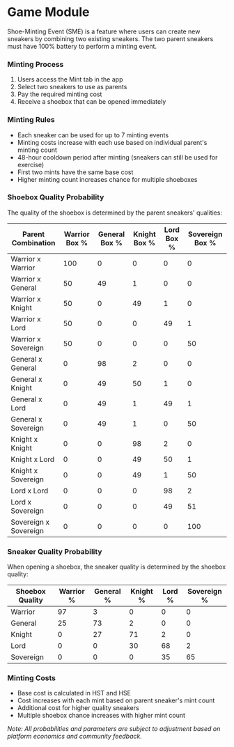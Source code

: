 # Game Module

Shoe-Minting Event (SME) is a feature where users can create new sneakers by combining two existing sneakers. The two parent sneakers must have 100% battery to perform a minting event.

### Minting Process
1. Users access the Mint tab in the app
2. Select two sneakers to use as parents
3. Pay the required minting cost
4. Receive a shoebox that can be opened immediately

### Minting Rules
- Each sneaker can be used for up to 7 minting events
- Minting costs increase with each use based on individual parent's minting count
- 48-hour cooldown period after minting (sneakers can still be used for exercise)
- First two mints have the same base cost
- Higher minting count increases chance for multiple shoeboxes

### Shoebox Quality Probability
The quality of the shoebox is determined by the parent sneakers' qualities:

| Parent Combination | Warrior Box % | General Box % | Knight Box % | Lord Box % | Sovereign Box % |
|-------------------|---------------|---------------|--------------|------------|-----------------|
| Warrior x Warrior | 100 | 0 | 0 | 0 | 0 |
| Warrior x General | 50 | 49 | 1 | 0 | 0 |
| Warrior x Knight | 50 | 0 | 49 | 1 | 0 |
| Warrior x Lord | 50 | 0 | 0 | 49 | 1 |
| Warrior x Sovereign | 50 | 0 | 0 | 0 | 50 |
| General x General | 0 | 98 | 2 | 0 | 0 |
| General x Knight | 0 | 49 | 50 | 1 | 0 |
| General x Lord | 0 | 49 | 1 | 49 | 1 |
| General x Sovereign | 0 | 49 | 1 | 0 | 50 |
| Knight x Knight | 0 | 0 | 98 | 2 | 0 |
| Knight x Lord | 0 | 0 | 49 | 50 | 1 |
| Knight x Sovereign | 0 | 0 | 49 | 1 | 50 |
| Lord x Lord | 0 | 0 | 0 | 98 | 2 |
| Lord x Sovereign | 0 | 0 | 0 | 49 | 51 |
| Sovereign x Sovereign | 0 | 0 | 0 | 0 | 100 |

### Sneaker Quality Probability
When opening a shoebox, the sneaker quality is determined by the shoebox quality:

| Shoebox Quality | Warrior % | General % | Knight % | Lord % | Sovereign % |
|----------------|-----------|-----------|----------|---------|-------------|
| Warrior | 97 | 3 | 0 | 0 | 0 |
| General | 25 | 73 | 2 | 0 | 0 |
| Knight | 0 | 27 | 71 | 2 | 0 |
| Lord | 0 | 0 | 30 | 68 | 2 |
| Sovereign | 0 | 0 | 0 | 35 | 65 |

### Minting Costs
- Base cost is calculated in HST and HSE
- Cost increases with each mint based on parent sneaker's mint count
- Additional cost for higher quality sneakers
- Multiple shoebox chance increases with higher mint count

*Note: All probabilities and parameters are subject to adjustment based on platform economics and community feedback.*
